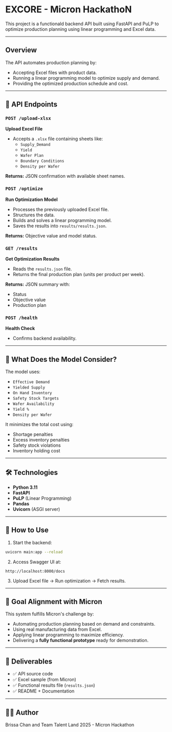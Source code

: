 # EXCORE - Micron HackathoN

This project is a functionald backend API built using FastAPI and PuLP to optimize production planning using linear programming and Excel data.

---

## Overview

The API automates production planning by:

* Accepting Excel files with product data.
* Running a linear programming model to optimize supply and demand.
* Providing the optimized production schedule and cost.

---

## 📂 API Endpoints

### `POST /upload-xlsx`

**Upload Excel File**

* Accepts a `.xlsx` file containing sheets like:
  * `Supply_Demand`
  * `Yield`
  * `Wafer Plan`
  * `Boundary Conditions`
  * `Density per Wafer`

**Returns:** JSON confirmation with available sheet names.

### `POST /optimize`

**Run Optimization Model**

* Processes the previously uploaded Excel file.
* Structures the data.
* Builds and solves a linear programming model.
* Saves the results into `results/results.json`.

**Returns:** Objective value and model status.

### `GET /results`

**Get Optimization Results**

* Reads the `results.json` file.
* Returns the final production plan (units per product per week).

**Returns:** JSON summary with:

* Status
* Objective value
* Production plan

### `POST /health`

**Health Check**

* Confirms backend availability.

---

## 🧠 What Does the Model Consider?

The model uses:

* `Effective Demand`
* `Yielded Supply`
* `On Hand Inventory`
* `Safety Stock Targets`
* `Wafer Availability`
* `Yield %`
* `Density per Wafer`

It minimizes the total cost using:

* Shortage penalties
* Excess inventory penalties
* Safety stock violations
* Inventory holding cost

---

## 🛠️ Technologies

* **Python 3.11**
* **FastAPI**
* **PuLP** (Linear Programming)
* **Pandas**
* **Uvicorn** (ASGI server)

---

## 🧪 How to Use

1. Start the backend:

```bash
uvicorn main:app --reload
```

2. Access Swagger UI at:

```
http://localhost:8000/docs
```

3. Upload Excel file → Run optimization → Fetch results.

---

## 🎯 Goal Alignment with Micron

This system fulfills Micron's challenge by:

* Automating production planning based on demand and constraints.
* Using real manufacturing data from Excel.
* Applying linear programming to maximize efficiency.
* Delivering a **fully functional prototype** ready for demonstration.

---

## 🧾 Deliverables

* ✅ API source code
* ✅ Excel sample (from Micron)
* ✅ Functional results file (`results.json`)
* ✅ README + Documentation

---

## 👨‍💻 Author

Brissa Chan and Team
Talent Land 2025 - Micron Hackathon
